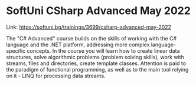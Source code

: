 # SoftUni CSharp Advanced May 2022

Link: https://softuni.bg/trainings/3699/csharp-advanced-may-2022

The "C# Advanced" course builds on the skills of working with the C# language and the .NET platform, addressing more complex language-specific concepts. In the course you will learn how to create linear data structures, solve algorithmic problems (problem solving skills), work with streams, files and directories, create template classes. Attention is paid to the paradigm of functional programming, as well as to the main tool relying on it - LINQ for processing data streams.
